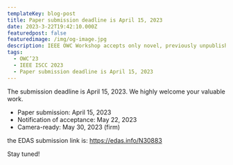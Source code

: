 ```yaml
---
templateKey: blog-post
title: Paper submission deadline is April 15, 2023
date: 2023-3-22T19:42:10.000Z
featuredpost: false
featuredimage: /img/og-image.jpg
description: IEEE OWC Workshop accepts only novel, previously unpublished papers in optical wireless communications.
tags:
  - OWC’23
  - IEEE ISCC 2023
  - Paper submission deadline is April 15, 2023
---
```


The submission deadline is April 15, 2023.
We highly welcome your valuable work.

- Paper submission: April 15, 2023
- Notification of acceptance: May 22, 2023
- Camera-ready: May 30, 2023 (firm)

the EDAS submission link is: https://edas.info/N30883

Stay tuned!
